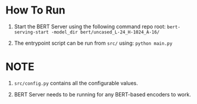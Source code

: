 # How To Run

1. Start the BERT Server using the following command repo root: `bert-serving-start -model_dir bert/uncased_L-24_H-1024_A-16/`

2. The entrypoint script can be run from `src/` using: `python main.py`


# NOTE
1. `src/config.py` contains all the configurable values.

2. BERT Server needs to be running for any BERT-based encoders to work.
